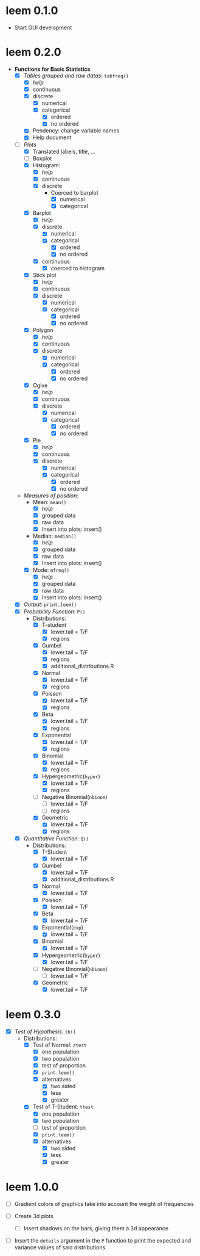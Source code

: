 # leem 0.1.0

- Start GUI development

# leem 0.2.0

- **Functions for Basic Statistics**
  - [X] *Tables grouped and raw datas*: `tabfreq()`
    - [X] *help*   
    - [X] continuous
    - [X] discrete
      - [X] numerical
      - [X] categorical 
        - [X] ordered
        - [X] no ordered
    - [X] Pendency: change variable names
    - [X] Help document
  - [ ] *Plots*
    - [X] Translated labels, title, ...
    - [ ] Boxplot
    - [X] Histogram:
      - [X] *help* 
      - [X] continuous
      - [X] discrete
        - Coerced to barplot
          - [X] numerical
          - [X] categorical
    - [X] Barplot
      - [X] *help*   
      - [X] discrete
        - [X] numerical
        - [X] categorical
          - [X] ordered
          - [X] no ordered
      - [X] continuous
        - [X] coerced to histogram
    - [X] Stick plot
      - [X] *help*  
      - [X] continuous
      - [X] discrete
        - [X] numerical
        - [X] categorical
          - [X] ordered
          - [X] no ordered
    - [X] Polygon
      - [X] *help* 
      - [X] continuous
      - [X] discrete
        - [X] numerical
        - [X] categorical 
          - [X] ordered
          - [X] no ordered
    - [X] Ogive
      - [X] *help* 
      - [X] continuous
      - [X] discrete
        - [X] numerical
        - [X] categorical 
          - [X] ordered
          - [X] no ordered
    - [X] Pie
      - [X] *help* 
      - [X] continuous
      - [X] discrete
        - [X] numerical
        - [X] categorical 
          - [X] ordered
          - [X] no ordered
  - *Measures of position*:
    - Mean: `mean()`
      - [X] *help* 
      - [X] grouped data
      - [X] raw data
      - [X] Insert into plots: insert()
    - Median: `median()`
       - [X] *help* 
       - [X] grouped data
       - [X] raw data
       - [X] Insert into plots: insert()
    -  [X] Mode: `mfreq()`
      - [X] *help* 
      - [X] grouped data
      - [X] raw data
      - [X] Insert into plots: insert()
  - [X] *Output*: `print.leem()` 
  - [X] *Probability Function*: `P()`
    - Distributions:
      - [X] T-student
        - [X] lower.tail = T/F
        - [X] regions
      - [X] Gumbel
        - [X] lower.tail = T/F
        - [X] regions
        - [X] additional_distributions.R
      - [X] Normal
        - [X] lower.tail = T/F
        - [X] regions
      - [X] Poisson
        - [X] lower.tail = T/F
        - [X] regions
      - [X] Beta
        - [X] lower.tail = T/F
        - [X] regions
      - [X] Exponential
        - [X] lower.tail = T/F
        - [X] regions
      - [X] Binomial
        - [X] lower.tail = T/F
        - [X] regions
      - [X] Hypergeometric(`hyper`)
        - [X] lower.tail = T/F
        - [X] regions
      - [ ] Negative Binomial(`nbinom`)
        - [ ] lower.tail = T/F
        - [ ] regions
      - [X] Geometric
        - [X] lower.tail = T/F
        - [X] regions
  - [X] *Quantitative Function*: `Q()`
    - Distributions:
      - [X] T-Student
          - [X] lower.tail = T/F
      - [X] Gumbel
          - [X] lower.tail = T/F
          - [X] additional_distributions.R
      - [X] Normal
          - [X] lower.tail = T/F
      - [X] Poisson
          - [X] lower.tail = T/F
      - [X] Beta
          - [X] lower.tail = T/F
      - [X] Exponential(`exp`)
          - [X] lower.tail = T/F
      - [X] Binomial
          - [X] lower.tail = T/F
      - [X] Hypergeometric(`hyper`)
          - [X] lower.tail = T/F
      - [ ] Negative Binomial(`nbinom`)
          - [ ] lower.tail = T/F
      - [X] Geometric
          - [X] lower.tail = T/F
# leem 0.3.0
  - [X] *Test of Hypothesis*: `th()`
    - Distributions:
      - [X] Test of Normal: `ztest`
        - [X] one population
        - [X] two population
        - [X] test of proportion
        - [X] `print.leem()`
        - [X] alternatives
          - [X] two.sided
          - [X] less
          - [X] greater
      - [X] Test of T-Student: `ttest`
        - [X] one population
        - [X] two population
        - [ ] test of proportion
        - [X] `print.leem()`
        - [X] alternatives
          - [X] two.sided
          - [X] less
          - [X] greater

# leem 1.0.0

- [ ] Gradient colors of graphics take into account the weight of frequencies
- [ ] Create 3d plots 
  - [ ] Insert shadows on the bars, giving them a 3d appearance
- [ ] Insert the `details` argument in the `P` function to print the expected and variance values of said distributions

